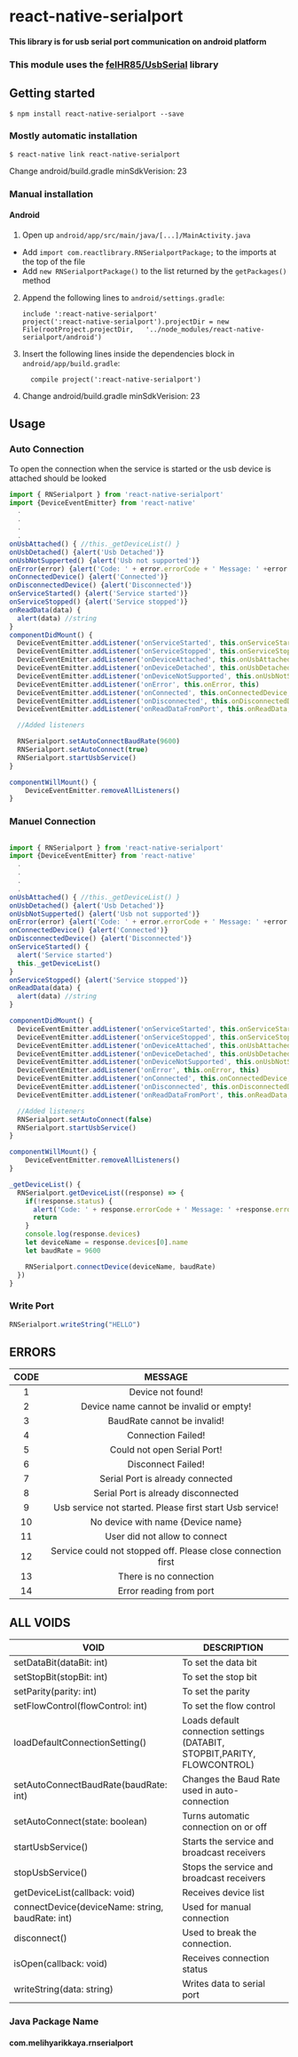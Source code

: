 
# react-native-serialport

#### This library is for usb serial port communication on android platform 

### This module uses the [felHR85/UsbSerial](https://github.com/felHR85/UsbSerial) library

## Getting started

`$ npm install react-native-serialport --save`

### Mostly automatic installation

`$ react-native link react-native-serialport`

Change android/build.gradle minSdkVerision: 23

### Manual installation

#### Android

1. Open up `android/app/src/main/java/[...]/MainActivity.java`
  - Add `import com.reactlibrary.RNSerialportPackage;` to the imports at the top of the file
  - Add `new RNSerialportPackage()` to the list returned by the `getPackages()` method
2. Append the following lines to `android/settings.gradle`:
  	```
  	include ':react-native-serialport'
  	project(':react-native-serialport').projectDir = new File(rootProject.projectDir, 	'../node_modules/react-native-serialport/android')
  	```
3. Insert the following lines inside the dependencies block in `android/app/build.gradle`:
  	```
      compile project(':react-native-serialport')
  	```
4. Change android/build.gradle minSdkVerision: 23

## Usage

### Auto Connection

To open the connection when the service is started or the usb device is attached should be looked

```javascript
import { RNSerialport } from 'react-native-serialport'
import {DeviceEventEmitter} from 'react-native'
  .
  .
  .
  .
onUsbAttached() { //this._getDeviceList() }
onUsbDetached() {alert('Usb Detached')}
onUsbNotSupperted() {alert('Usb not supported')}
onError(error) {alert('Code: ' + error.errorCode + ' Message: ' +error.errorMessage)}
onConnectedDevice() {alert('Connected')}
onDisconnectedDevice() {alert('Disconnected')}
onServiceStarted() {alert('Service started')}
onServiceStopped() {alert('Service stopped')}
onReadData(data) {
  alert(data) //string
}
componentDidMount() {
  DeviceEventEmitter.addListener('onServiceStarted', this.onServiceStarted, this)
  DeviceEventEmitter.addListener('onServiceStopped', this.onServiceStopped,this)
  DeviceEventEmitter.addListener('onDeviceAttached', this.onUsbAttached, this)
  DeviceEventEmitter.addListener('onDeviceDetached', this.onUsbDetached, this)
  DeviceEventEmitter.addListener('onDeviceNotSupported', this.onUsbNotSupperted, this)
  DeviceEventEmitter.addListener('onError', this.onError, this)
  DeviceEventEmitter.addListener('onConnected', this.onConnectedDevice, this)
  DeviceEventEmitter.addListener('onDisconnected', this.onDisconnectedDevice, this)
  DeviceEventEmitter.addListener('onReadDataFromPort', this.onReadData, this)

  //Added listeners

  RNSerialport.setAutoConnectBaudRate(9600)
  RNSerialport.setAutoConnect(true)
  RNSerialport.startUsbService()
}

componentWillMount() {
    DeviceEventEmitter.removeAllListeners()
}
```
### Manuel Connection

```javascript

import { RNSerialport } from 'react-native-serialport'
import {DeviceEventEmitter} from 'react-native'
  .
  .
  .
  .
onUsbAttached() { //this._getDeviceList() }
onUsbDetached() {alert('Usb Detached')}
onUsbNotSupperted() {alert('Usb not supported')}
onError(error) {alert('Code: ' + error.errorCode + ' Message: ' +error.errorMessage)}
onConnectedDevice() {alert('Connected')}
onDisconnectedDevice() {alert('Disconnected')}
onServiceStarted() {
  alert('Service started')
  this._getDeviceList()
}
onServiceStopped() {alert('Service stopped')}
onReadData(data) {
  alert(data) //string
}

componentDidMount() {
  DeviceEventEmitter.addListener('onServiceStarted', this.onServiceStarted, this)
  DeviceEventEmitter.addListener('onServiceStopped', this.onServiceStopped,this)
  DeviceEventEmitter.addListener('onDeviceAttached', this.onUsbAttached, this)
  DeviceEventEmitter.addListener('onDeviceDetached', this.onUsbDetached, this)
  DeviceEventEmitter.addListener('onDeviceNotSupported', this.onUsbNotSupperted, this)
  DeviceEventEmitter.addListener('onError', this.onError, this)
  DeviceEventEmitter.addListener('onConnected', this.onConnectedDevice, this)
  DeviceEventEmitter.addListener('onDisconnected', this.onDisconnectedDevice, this)
  DeviceEventEmitter.addListener('onReadDataFromPort', this.onReadData, this)

  //Added listeners
  RNSerialport.setAutoConnect(false)
  RNSerialport.startUsbService()
}

componentWillMount() {
    DeviceEventEmitter.removeAllListeners()
}

_getDeviceList() {
  RNSerialport.getDeviceList((response) => {
    if(!response.status) {
      alert('Code: ' + response.errorCode + ' Message: ' +response.errorMessage)
      return
    } 
    console.log(response.devices)
    let deviceName = response.devices[0].name
    let baudRate = 9600

    RNSerialport.connectDevice(deviceName, baudRate)
  })
}
```


### Write Port
 ```javascript
 RNSerialport.writeString("HELLO")
```
## ERRORS
| CODE |                            MESSAGE                           |
|:----:|:------------------------------------------------------------:|
|   1  | Device not found!                                            |
|   2  | Device name cannot be invalid or empty!                      |
|   3  | BaudRate cannot be invalid!                                  |
|   4  | Connection Failed!                                           |
|   5  | Could not open Serial Port!                                  |
|   6  | Disconnect Failed!                                           |
|   7  | Serial Port is already connected                             |
|   8  | Serial Port is already disconnected                          |
|   9  | Usb service not started. Please first start Usb service!     |
|  10  | No device with name {Device name}                            |
|  11  | User did not allow to connect                                |
|  12  | Service could not stopped off. Please close connection first |
|  13  | There is no connection                                       |
|  14  | Error reading from port                                      |

## ALL VOIDS

| VOID                                             | DESCRIPTION                                                              |
|--------------------------------------------------|--------------------------------------------------------------------------|
| setDataBit(dataBit: int)                         | To set the data bit                                                      |
| setStopBit(stopBit: int)                         | To set the stop bit                                                      |
| setParity(parity: int)                           | To set the parity                                                        |
| setFlowControl(flowControl: int)                 | To set the flow control                                                  |
| loadDefaultConnectionSetting()                   | Loads default connection settings (DATABIT, STOPBIT,PARITY, FLOWCONTROL) |
| setAutoConnectBaudRate(baudRate: int)            | Changes the Baud Rate used in auto-connection                            |
| setAutoConnect(state: boolean)                   | Turns automatic connection on or off                                     |
| startUsbService()                                | Starts the service and broadcast receivers                               |
| stopUsbService()                                 | Stops the service and broadcast receivers                                |
| getDeviceList(callback: void)                    | Receives device list                                                     |
| connectDevice(deviceName: string, baudRate: int) | Used for manual connection                                               |
| disconnect()                                     | Used to break the connection.                                            |
| isOpen(callback: void)                           | Receives connection status                                               |
| writeString(data: string)                        | Writes data to serial port                                               |

### Java Package Name
#### com.melihyarikkaya.rnserialport
